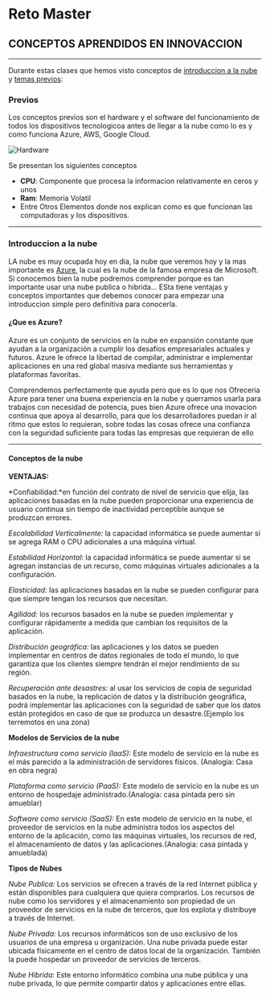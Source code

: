 # Reto Master
## CONCEPTOS APRENDIDOS EN INNOVACCION
---
Durante estas clases que hemos visto conceptos de [introduccion a la nube]() y [temas previos]():


### Previos
Los conceptos previos son el hardware y el software del funcionamiento de todos los dispositivos tecnologicoa antes de llegar a la nube como lo es y como funciona Azure, AWS, Google Cloud.

![Hardware](https://user-images.githubusercontent.com/83611426/117588611-0228db80-b0ea-11eb-81df-169c5bc6ed21.jpg)


Se presentan los siguientes conceptos

* **CPU**: Componente que procesa la informacion relativamente en ceros y unos
* **Ram**: Memoria Volatil 
* Entre Otros Elementos donde nos explican como es que funcionan las computadoras y los dispositivos.

---
### Introduccion a la nube

LA nube es muy ocupada hoy en dia, la nube que veremos hoy y la mas importante es [Azure](portal.azure.com), la cual es la nube de la famosa empresa de Microsoft. Si conocemos bien la nube podremos comprender porque es tan importante usar una nube publica o hibrida... ESta tiene ventajas y conceptos importantes que debemos conocer para empezar una introduccion simple pero definitiva para conocerla. 

#### ¿Que es Azure?
Azure es un conjunto de servicios en la nube en expansión constante que ayudan a la organización a cumplir los desafíos empresariales actuales y futuros. Azure le ofrece la libertad de compilar, administrar e implementar aplicaciones en una red global masiva mediante sus herramientas y plataformas favoritas.

Comprendemos perfectamente que ayuda pero que es lo que nos Ofreceria Azure para tener una buena experiencia en la nube y querramos usarla para trabajos con necesidad de potencia, pues bien Azure ofrece una inovacion continua que apoya al desarrollo, para que los desarrolladores puedan ir al ritmo que estos lo requieran, sobre todas las cosas ofrece una confianza con la seguridad suficiente para todas las empresas que requieran de ello

---
#### Conceptos de la nube

**VENTAJAS:**

*Confiabilidad:*en función del contrato de nivel de servicio que elija, las aplicaciones basadas en la nube pueden proporcionar una experiencia de usuario continua sin tiempo de inactividad perceptible aunque se produzcan errores.

*Escalabilidad Verticalmente:* la capacidad informática se puede aumentar si se agrega RAM o CPU adicionales a una máquina virtual.

*Estabilidad Horizontal:* la capacidad informática se puede aumentar si se agregan instancias de un recurso, como máquinas virtuales adicionales a la configuración.

*Elasticidad:* las aplicaciones basadas en la nube se pueden configurar para que siempre tengan los recursos que necesitan.

*Agilidad:* los recursos basados en la nube se pueden implementar y configurar rápidamente a medida que cambian los requisitos de la aplicación.

*Distribución geográfica:* las aplicaciones y los datos se pueden implementar en centros de datos regionales de todo el mundo, lo que garantiza que los clientes siempre tendrán el mejor rendimiento de su región.

*Recuperación ante desastres:* al usar los servicios de copia de seguridad basados en la nube, la replicación de datos y la distribución geográfica, podrá implementar las aplicaciones con la seguridad de saber que los datos están protegidos en caso de que se produzca un desastre.(Ejemplo los terremotos en una zona)

**Modelos de Servicios de la nube**

*Infraestructura como servicio (IaaS):* Este modelo de servicio en la nube es el más parecido a la administración de servidores físicos. (Analogia: Casa en obra negra)

*Plataforma como servicio (PaaS):* Este modelo de servicio en la nube es un entorno de hospedaje administrado.(Analogia: casa pintada pero sin amueblar)

*Software como servicio (SaaS):* En este modelo de servicio en la nube, el proveedor de servicios en la nube administra todos los aspectos del entorno de la aplicación, como las máquinas virtuales, los recursos de red, el almacenamiento de datos y las aplicaciones.(Analogia: casa pintada y amueblada)

**Tipos de Nubes**

*Nube Publica:* Los servicios se ofrecen a través de la red Internet pública y están disponibles para cualquiera que quiera comprarlos. Los recursos de nube como los servidores y el almacenamiento son propiedad de un proveedor de servicios en la nube de terceros, que los explota y distribuye a través de Internet.

*Nube Privada:* Los recursos informáticos son de uso exclusivo de los usuarios de una empresa u organización. Una nube privada puede estar ubicada físicamente en el centro de datos local de la organización. También la puede hospedar un proveedor de servicios de terceros.

*Nube Híbrida:* Este entorno informático combina una nube pública y una nube privada, lo que permite compartir datos y aplicaciones entre ellas.
